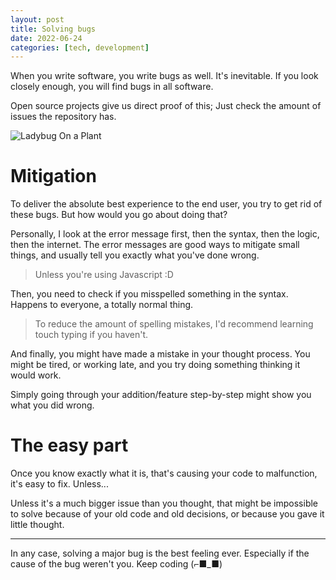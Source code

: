 ```yaml
---
layout: post
title: Solving bugs
date: 2022-06-24
categories: [tech, development]
---
```


When you write software, you write bugs as well. It's inevitable. If you look closely enough, you will find bugs in all software.

Open source projects give us direct proof of this; Just check the amount of issues the repository has.

![Ladybug On a Plant](https://images.pexels.com/photos/2338147/pexels-photo-2338147.jpeg?auto=compress&cs=tinysrgb&w=1260&h=750&dpr=1)

# Mitigation

To deliver the absolute best experience to the end user, you try to get rid of these bugs. But how would you go about doing that?

Personally, I look at the error message first, then the syntax, then the logic, then the internet. The error messages are good ways to mitigate small things, and usually tell you exactly what you've done wrong.

> Unless you're using Javascript :D

Then, you need to check if you misspelled something in the syntax. Happens to everyone, a totally normal thing.

> To reduce the amount of spelling mistakes, I'd recommend learning touch typing if you haven't.

And finally, you might have made a mistake in your thought process. You might be tired, or working late, and you try doing something thinking it would work.

Simply going through your addition/feature step-by-step might show you what you did wrong.

# The easy part

Once you know exactly what it is, that's causing your code to malfunction, it's easy to fix. Unless...

Unless it's a much bigger issue than you thought, that might be impossible to solve because of your old code and old decisions, or because you gave it little thought.

---

In any case, solving a major bug is the best feeling ever. Especially if the cause of the bug weren't you. Keep coding (⌐■_■)
